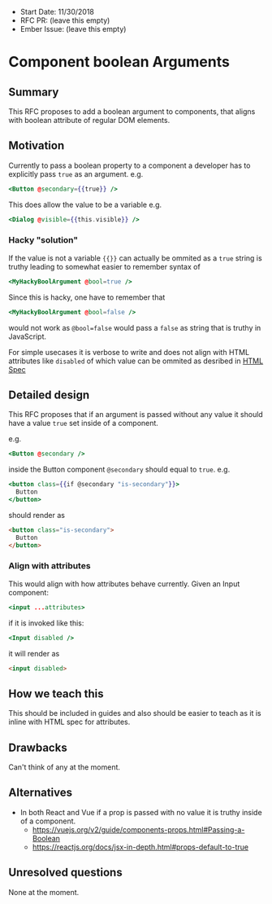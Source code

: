 - Start Date: 11/30/2018
- RFC PR: (leave this empty)
- Ember Issue: (leave this empty)

# Component boolean Arguments

## Summary

This RFC proposes to add a boolean argument to components, that aligns with boolean attribute of regular DOM elements.

## Motivation

Currently to pass a boolean property to a component a developer has to explicitly pass `true` as an argument.
e.g.
```hbs
<Button @secondary={{true}} />
```
This does allow the value to be a variable e.g.

```hbs
<Dialog @visible={{this.visible}} />
```

### Hacky "solution"
If the value is not a variable `{{}}` can actually be ommited as a `true` string is truthy leading to somewhat easier to remember syntax of
```hbs
<MyHackyBoolArgument @bool=true />
```
Since this is hacky, one have to remember that
```hbs
<MyHackyBoolArgument @bool=false />
```
would not work as `@bool=false` would pass a `false` as string that is truthy in JavaScript.

For simple usecases  it is verbose to write and does not align with HTML attributes like `disabled` of which value can be ommited as desribed in [HTML Spec](https://www.w3.org/TR/html5/infrastructure.html#sec-boolean-attributes)

## Detailed design

This RFC proposes that if an argument is passed without any value it should have a value `true` set inside of a component.

e.g.
```hbs
<Button @secondary />
```
inside the Button component `@secondary` should equal to `true`.
e.g.
```hbs
<button class={{if @secondary "is-secondary"}}>
  Button
</button>
```

should render as
```html
<button class="is-secondary">
  Button
</button>
```

### Align with attributes
This would align with how attributes behave currently.
Given an Input component:
```hbs
<input ...attributes>
```

if it is invoked like this:
```hbs
<Input disabled />
```

it will render as
```html
<input disabled>
```


## How we teach this

This should be included in guides and also should be easier to teach as it is inline with HTML spec for attributes.

## Drawbacks

Can't think of any at the moment.

## Alternatives

- In both React and Vue if a prop is passed with no value it is truthy inside of a component.
  - https://vuejs.org/v2/guide/components-props.html#Passing-a-Boolean
  - https://reactjs.org/docs/jsx-in-depth.html#props-default-to-true

## Unresolved questions

None at the moment.
